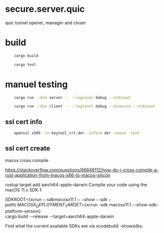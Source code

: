 # secure.server.quic

quic tunnel opener, manager and closer

# build

```sh
    cargo build
```

```sh
    cargo test
```

# manuel testing

```sh
    cargo run --bin server -- --loglevel debug --stdinout
```

```sh
    cargo run --bin client -- --loglevel debug --insecure --stdinout
```

## ssl cert info

```sh
    openssl x509 -in keytool_crt.der -inform der -noout -text
```

## ssl cert create

macos cross compile

<https://stackoverflow.com/questions/66849112/how-do-i-cross-compile-a-rust-application-from-macos-x86-to-macos-silicon>

rustup target add aarch64-apple-darwin
Compile your code using the macOS 11.x SDK 1:

SDKROOT=$(xcrun -sdk macosx11.1 --show-sdk-path) \
MACOSX_DEPLOYMENT_TARGET=$(xcrun -sdk macosx11.1 --show-sdk-platform-version) \
cargo build --release --target=aarch64-apple-darwin

Find what the current available SDKs are via xcodebuild -showsdks.

